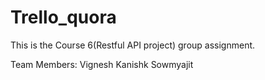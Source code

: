 # Trello_quora

This is the Course 6(Restful API project) group assignment. 

Team Members:
Vignesh
Kanishk
Sowmyajit
